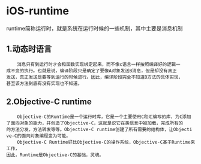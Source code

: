 # iOS-runtime
runtime简称运行时，就是系统在运行时候的一些机制，其中主要是消息机制
## 1.动态时语言
        消息只有到运行时才会和函数实现绑定起来，而不像c语言一样按照编译好的逻辑一
    成不变的执行。也就是说，编译阶段只是确定了要像A对象发送B消息，但是却没有真正
    发送，真正发送是要等到运行的时候进行。因此，编译阶段完全不知道B方法的具体实现，
    甚至该方法到底有没有实现也不知道。
## 2.Objective-C runtime
        Objective-C的Runtime是一个运行时库，它是一个主要使用C和汇编写的库，为C添加
    了面向对象的能力，并创造了Objective-C，这就是说它在类信息中被加载，完成所有的
    的方法分发，方法转发等等。Objective-C runtime创建了所有需要的结构体，让Objecti
    ve-C的面向对象编程变为可能。
        Objective-C Runtime好比Objective-C的操作系统，Objective-C基于Runtime来工作，
    因此，Runtime是Objective-C的基础，灵魂。
